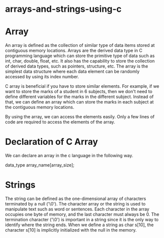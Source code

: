 # arrays-and-strings-using-c

# Array
An array is defined as the collection of similar type of data items stored at contiguous memory locations. Arrays are the derived data type in C programming language which can store the primitive type of data such as int, char, double, float, etc. It also has the capability to store the collection of derived data types, such as pointers, structure, etc. The array is the simplest data structure where each data element can be randomly accessed by using its index number.

C array is beneficial if you have to store similar elements. For example, if we want to store the marks of a student in 6 subjects, then we don't need to define different variables for the marks in the different subject. Instead of that, we can define an array which can store the marks in each subject at the contiguous memory locations.

By using the array, we can access the elements easily. Only a few lines of code are required to access the elements of the array.

# Declaration of C Array
We can declare an array in the c language in the following way.

data_type array_name[array_size]; 

# Strings
The string can be defined as the one-dimensional array of characters terminated by a null ('\0'). The character array or the string is used to manipulate text such as word or sentences. Each character in the array occupies one byte of memory, and the last character must always be 0. The termination character ('\0') is important in a string since it is the only way to identify where the string ends. When we define a string as char s[10], the character s[10] is implicitly initialized with the null in the memory.
